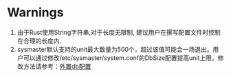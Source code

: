 # Warnings

1. 由于Rust使用String字符串,对于长度无限制, 建议用户在撰写配置文件时控制在合理的长度内.
2. sysmaster默认支持的unit最大数量为500个，超过该值可能会一场退出。用户可以通过修改/etc/sysmaster/system.conf的DbSize配置提高unit上限。修改方法请参考：[外置db配置](./sysmaster.conf.md)
